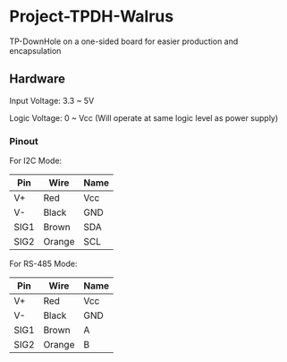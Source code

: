 # Project-TPDH-Walrus
TP-DownHole on a one-sided board for easier production and encapsulation

## Hardware

Input Voltage: 3.3 ~ 5V 

Logic Voltage: 0 ~ Vcc (Will operate at same logic level as power supply)

### Pinout

For I2C Mode:

| Pin | Wire | Name |
|-----|------|------|
|V+|Red|Vcc|		
|V-|Black|GND|
|SIG1|Brown|SDA|
|SIG2|Orange|SCL|

For RS-485 Mode:

| Pin | Wire | Name |
|-----|------|------|
|V+|Red|Vcc|		
|V-|Black|GND|
|SIG1|Brown|A|
|SIG2|Orange|B|